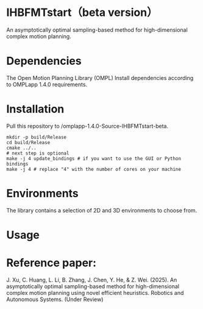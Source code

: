 # IHBFMTstart（beta version）
An asymptotically optimal sampling-based method for high-dimensional complex motion planning.
# Dependencies
The Open Motion Planning Library (OMPL) 
Install dependencies according to OMPLapp 1.4.0 requirements.
# Installation
Pull this repository to /omplapp-1.4.0-Source-IHBFMTstart-beta.
```
mkdir -p build/Release
cd build/Release
cmake ../..
# next step is optional
make -j 4 update_bindings # if you want to use the GUI or Python bindings
make -j 4 # replace "4" with the number of cores on your machine
```
# Environments
The library contains a selection of 2D and 3D environments to choose from. 




# Usage



# Reference paper: 
J. Xu, C. Huang, L. Li, B. Zhang, J. Chen, Y. He, & Z. Wei. (2025). An asymptotically optimal sampling-based method for high-dimensional complex motion planning using novel efficient heuristics. Robotics and Autonomous Systems. (Under Review)
